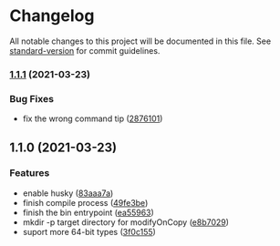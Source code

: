 # Changelog

All notable changes to this project will be documented in this file. See [standard-version](https://github.com/conventional-changelog/standard-version) for commit guidelines.

### [1.1.1](https://github.com/edvardchen/node_protoc2/compare/v1.1.0...v1.1.1) (2021-03-23)


### Bug Fixes

* fix the wrong command tip ([2876101](https://github.com/edvardchen/node_protoc2/commit/28761015eb777b7201bf679c7f1263d6f7cfc592))

## 1.1.0 (2021-03-23)


### Features

* enable husky ([83aaa7a](https://github.com/edvardchen/node_protoc2/commit/83aaa7aa58bf3ffa3113fe578a5112690b364af4))
* finish compile process ([49fe3be](https://github.com/edvardchen/node_protoc2/commit/49fe3be0d01d5baef2295a63ae9d4405ed9ef427))
* finish the bin entrypoint ([ea55963](https://github.com/edvardchen/node_protoc2/commit/ea55963f8cd8493ac80fa1bea83a3c8885feaead))
* mkdir -p target directory for modifyOnCopy ([e8b7029](https://github.com/edvardchen/node_protoc2/commit/e8b702959e14decc0fcd267ce5efe8e690e13bc4))
* suport more 64-bit types ([3f0c155](https://github.com/edvardchen/node_protoc2/commit/3f0c155a33e62a3781f5fc2204f0cb962817ffce))
